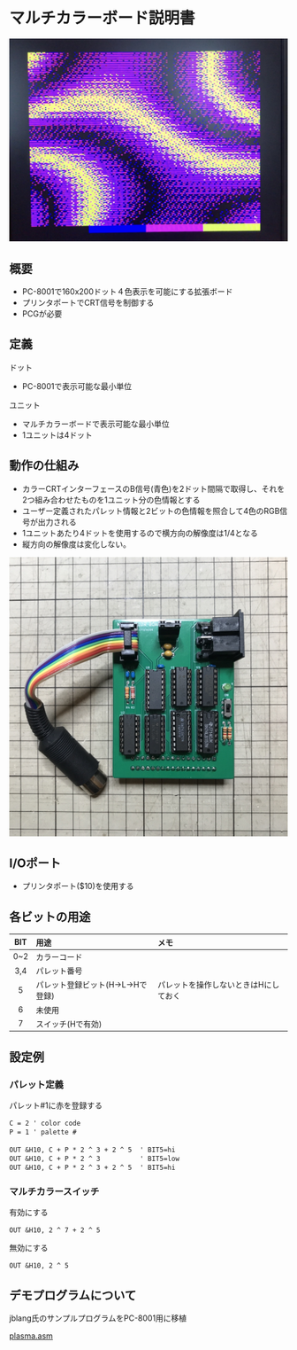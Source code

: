 # マルチカラーボード説明書

![画面イメージ](https://github.com/chiqlappe/multicolor/blob/main/image/0704a.jpg)

## 概要

- PC-8001で160x200ドット４色表示を可能にする拡張ボード
- プリンタポートでCRT信号を制御する
- PCGが必要

## 定義

ドット
- PC-8001で表示可能な最小単位

ユニット
- マルチカラーボードで表示可能な最小単位
- 1ユニットは4ドット


## 動作の仕組み

- カラーCRTインターフェースのB信号(青色)を2ドット間隔で取得し、それを2つ組み合わせたものを1ユニット分の色情報とする
- ユーザー定義されたパレット情報と2ビットの色情報を照合して4色のRGB信号が出力される
- 1ユニットあたり4ドットを使用するので横方向の解像度は1/4となる
- 縦方向の解像度は変化しない。

![ボード本体](https://github.com/chiqlappe/multicolor/blob/main/image/IMG_2671.JPG)

## I/Oポート

- プリンタポート($10)を使用する

## 各ビットの用途

|BIT|用途|メモ|
|:--:|:--|:--|
|0~2|カラーコード||
|3,4|パレット番号||
|5|パレット登録ビット(H->L->Hで登録)|パレットを操作しないときはHにしておく|
|6|未使用||
|7|スイッチ(Hで有効)||

## 設定例

### パレット定義
パレット#1に赤を登録する

```
C = 2 ' color code
P = 1 ' palette #

OUT &H10, C + P * 2 ^ 3 + 2 ^ 5  ' BIT5=hi
OUT &H10, C + P * 2 ^ 3          ' BIT5=low
OUT &H10, C + P * 2 ^ 3 + 2 ^ 5  ' BIT5=hi
```
### マルチカラースイッチ
有効にする

```
OUT &H10, 2 ^ 7 + 2 ^ 5
```

無効にする

```
OUT &H10, 2 ^ 5
```

## デモプログラムについて
jblang氏のサンプルプログラムをPC-8001用に移植

[plasma.asm](https://github.com/jblang/TMS9918A/blob/master/examples/plasma.asm)

    
